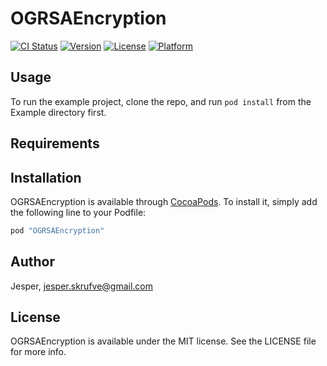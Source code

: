 # OGRSAEncryption

[![CI Status](http://img.shields.io/travis/Jesper/OGRSAEncryption.svg?style=flat)](https://travis-ci.org/Jesper/OGRSAEncryption)
[![Version](https://img.shields.io/cocoapods/v/OGRSAEncryption.svg?style=flat)](http://cocoapods.org/pods/OGRSAEncryption)
[![License](https://img.shields.io/cocoapods/l/OGRSAEncryption.svg?style=flat)](http://cocoapods.org/pods/OGRSAEncryption)
[![Platform](https://img.shields.io/cocoapods/p/OGRSAEncryption.svg?style=flat)](http://cocoapods.org/pods/OGRSAEncryption)

## Usage

To run the example project, clone the repo, and run `pod install` from the Example directory first.

## Requirements

## Installation

OGRSAEncryption is available through [CocoaPods](http://cocoapods.org). To install
it, simply add the following line to your Podfile:

```ruby
pod "OGRSAEncryption"
```

## Author

Jesper, jesper.skrufve@gmail.com

## License

OGRSAEncryption is available under the MIT license. See the LICENSE file for more info.
